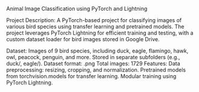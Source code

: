 Animal Image Classification using PyTorch and Lightning

Project Description:
A PyTorch-based project for classifying images of various bird species using transfer learning and pretrained models. The project leverages PyTorch Lightning for efficient training and testing, with a custom dataset loader for bird images stored in Google Drive.

Dataset:
Images of 9 bird species, including duck, eagle, flamingo, hawk, owl, peacock, penguin, and more.
Stored in separate subfolders (e.g., duck/, eagle/).
Dataset format: .png
Total images: 1729
Features:
Data preprocessing: resizing, cropping, and normalization.
Pretrained models from torchvision.models for transfer learning.
Modular training using PyTorch Lightning.
